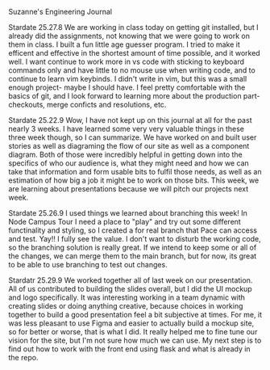
Suzanne's Engineering Journal

Stardate 25.27.8
    We are working in class today on getting git installed, but I already did the assignments, not knowing that we were going to work on them in class. I built a fun little age guesser program. I tried to make it efficent and effective in the shortest amount of time possible, and it worked well. I want continue to work more in vs code with sticking to keyboard commands only and have little to no mouse use when writing code, and to continue to learn vim keybinds. I didn't write in vim, but this was a small enough project- maybe I should have. I feel pretty comfortable with the basics of git, and I look forward to learning more about the production part-checkouts, merge conficts and resolutions, etc. 

Stardate 25.22.9
    Wow, I have not kept up on this journal at all for the past nearly 3 weeks. I have learned some very very valuable things in these three week though, so I can summarize. We have worked on and built user stories as well as diagraming the flow of our site as well as a component diagram. Both of those were incredibly helpful in getting down into the specifics of who our audience is, what they might need and how we can take that information and form usable bits to fulfil those needs, as well as an estimation of how big a job it might be to work on those bits. This week, we are learning about presentations because we will pitch our projects next week. 

Stardate 25.26.9
    I used things we learned about branching this week! In Node Campus Tour I need a place to "play" and try out some different functinality and styling, so I created a for real branch that Pace can access and test. Yay!! I fully see the value. I don't want to disturb the working code, so the branching solution is really great. If we intend to keep some or all of the changes, we can merge them to the main branch, but for now, its great to be able to use branching to test out changes. 

Stardatr 25.29.9
    We worked together all of last week on our presentation. All of us contributed to building the slides overall, but I did the UI mockup and logo specifically. It was interesting working in a team dynamic with creating slides or doing anything creative, because choices in working together to build a good presentation feel a bit subjective at times. For me, it was less pleasant to use Figma and easier to actually build a mockup site, so for better or worse, that is what I did. It really helped me to fine tune our vision for the site, but I'm not sure how much we can use. My next step is to find out how to work with the front end using flask and what is already in the repo. 